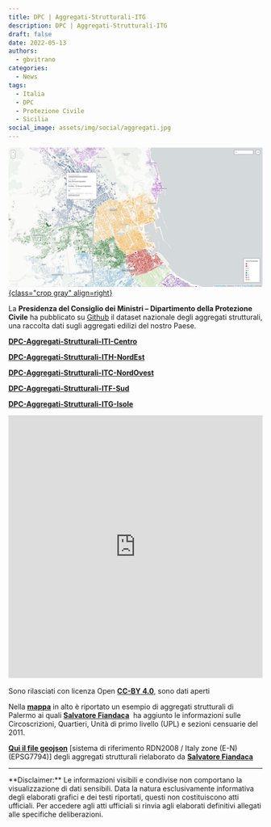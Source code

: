 ```yaml
---
title: DPC | Aggregati-Strutturali-ITG
description: DPC | Aggregati-Strutturali-ITG
draft: false
date: 2022-05-13
authors:
  - gbvitrano
categories:
  - News
tags:
  - Italia
  - DPC
  - Protezione Civile
  - Sicilia
social_image: assets/img/social/aggregati.jpg  
--- 
```

<style>
.md-typeset code { background-color: #fff0;}  
.md-typeset pre>code { background-color: #fff0;}  
</style>
[![aggregati](aggregati.jpg "DPC-Aggregati-Strutturali-ITG | Palermo" ){class="crop gray" align=right}](index.md)

La **Presidenza del Consiglio dei Ministri – Dipartimento della Protezione Civile** ha pubblicato su [Github](https://github.com/pcm-dpc) il dataset nazionale degli aggregati strutturali, una raccolta dati sugli aggregati edilizi del nostro Paese.

**[DPC-Aggregati-Strutturali-ITI-Centro](https://github.com/pcm-dpc/DPC-Aggregati-Strutturali-ITI-Centro)**

**[DPC-Aggregati-Strutturali-ITH-NordEst](https://github.com/pcm-dpc/DPC-Aggregati-Strutturali-ITH-NordEst)**<!-- more -->

**[DPC-Aggregati-Strutturali-ITC-NordOvest](https://github.com/pcm-dpc/DPC-Aggregati-Strutturali-ITC-NordOvest)**

**[DPC-Aggregati-Strutturali-ITF-Sud](https://github.com/pcm-dpc/DPC-Aggregati-Strutturali-ITF-Sud)**

**[DPC-Aggregati-Strutturali-ITG-Isole](https://github.com/pcm-dpc/DPC-Aggregati-Strutturali-ITG-Isole)**

<iframe src="https://gbvitrano.carto.com/viz/79dba7bd-bec1-4c74-8937-eb04e52437e5/embed_map" width="100%" height="520" frameborder="0" allowfullscreen="allowfullscreen"></iframe>

Sono rilasciati con licenza Open **[CC-BY 4.0](https://creativecommons.org/licenses/by/4.0/deed.it)**, sono dati aperti

Nella **[mappa](https://gbvitrano.carto.com/viz/79dba7bd-bec1-4c74-8937-eb04e52437e5/embed_map)** in alto è riportato un esempio di aggregati strutturali di Palermo ai quali **[Salvatore Fiandaca](https://twitter.com/totofiandaca)**  ha aggiunto le informazioni sulle Circoscrizioni, Quartieri, Unità di primo livello (UPL) e sezioni censuarie del 2011.

**[Qui il file geojson](http://palermohub.opendatasicilia.it/legend/DPC_aggregati-strutturali_pa.zip)** [sistema di riferimento RDN2008 / Italy zone (E-N) (EPSG7794)] degli aggregati strutturali rielaborato da **[Salvatore Fiandaca](https://twitter.com/totofiandaca)**

<hr>
**Disclaimer:** Le informazioni visibili e condivise non comportano la visualizzazione di dati sensibili. Data la natura esclusivamente informativa degli elaborati grafici e dei testi riportati, questi non costituiscono atti ufficiali. Per accedere agli atti ufficiali si rinvia agli elaborati definitivi allegati alle specifiche deliberazioni.